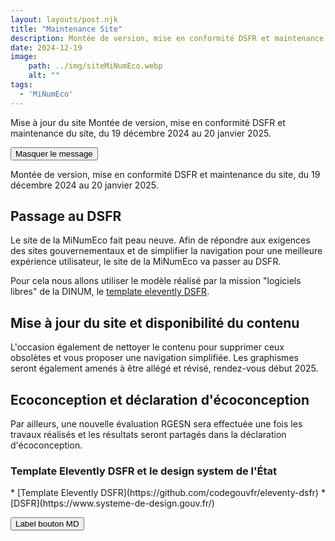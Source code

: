 ```yaml
---
layout: layouts/post.njk
title: "Maintenance Site"
description: Montée de version, mise en conformité DSFR et maintenance du site, du 19 décembre 2024 au 20 janvier 2025.
date: 2024-12-19
image:
    path: ../img/siteMiNumEco.webp
    alt: ""
tags:
  - 'MiNumEco'
---
```

<div class="fr-notice fr-notice--warning">
    <div class="fr-container">
        <div class="fr-notice__body">
            <p>
                <span class="fr-notice__title">Mise à jour du site</span>
                <span class="fr-notice__desc">Montée de version, mise en conformité DSFR et maintenance du site, du 19 décembre 2024 au 20 janvier 2025.</span>
            </p>
            <button title="Masquer le message" onclick="const notice = this.parentNode.parentNode.parentNode; notice.parentNode.removeChild(notice)" id="button-1305" class="fr-btn--close fr-btn">Masquer le message</button>
        </div>
    </div>
</div>

<!-- chapô-->
Montée de version, mise en conformité DSFR et maintenance du site, du 19 décembre 2024 au 20 janvier 2025.

<!-- texte-->

## Passage au DSFR

Le site de la MiNumEco fait peau neuve. Afin de répondre aux exigences des sites gouvernementaux et de simplifier la navigation pour une meilleure expérience utilisateur, le site de la MiNumEco va passer au DSFR.

Pour cela nous allons utiliser le modèle réalisé par la mission "logiciels libres" de la DINUM, le [template elevently DSFR](https://github.com/codegouvfr/eleventy-dsfr).

## Mise à jour du site et disponibilité du contenu

L'occasion également de nettoyer le contenu pour supprimer ceux obsolètes et vous proposer une navigation simplifiée.
Les graphismes seront également amenés à être allégé et révisé, rendez-vous début 2025.

## Ecoconception et déclaration d'écoconception

Par ailleurs, une nouvelle évaluation RGESN sera effectuée une fois les travaux réalisés et les résultats seront partagés dans la déclaration d'écoconception.

<div class="fr-callout fr-icon-palette-fill">
    <h3 class="fr-callout__title">Template Elevently DSFR et le design system de l'État</h3>
    <p class="fr-callout__text">
     * [Template Elevently DSFR](https://github.com/codegouvfr/eleventy-dsfr)
	 * [DSFR](https://www.systeme-de-design.gouv.fr/)
    </p>
    <button class="fr-btn">
        Label bouton MD
    </button>
</div>


